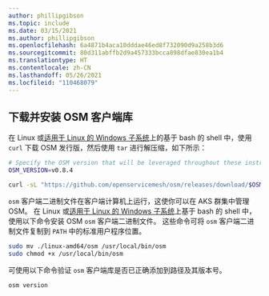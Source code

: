 ```yaml
---
author: phillipgibson
ms.topic: include
ms.date: 03/15/2021
ms.author: phillipgibson
ms.openlocfilehash: 6a4871b4aca10dddae46ed8f732090d9a258b3d6
ms.sourcegitcommit: 80d311abffb2d9a457333bcca898dfae830ea1b4
ms.translationtype: HT
ms.contentlocale: zh-CN
ms.lasthandoff: 05/26/2021
ms.locfileid: "110468079"
---
```

## <a name="download-and-install-the-osm-client-binary"></a>下载并安装 OSM 客户端库

在 Linux 或[适用于 Linux 的 Windows 子系统][install-wsl]上的基于 bash 的 shell 中，使用 `curl` 下载 OSM 发行版，然后使用 `tar` 进行解压缩，如下所示：

```bash
# Specify the OSM version that will be leveraged throughout these instructions
OSM_VERSION=v0.8.4

curl -sL "https://github.com/openservicemesh/osm/releases/download/$OSM_VERSION/osm-$OSM_VERSION-linux-amd64.tar.gz" | tar -vxzf -
```

`osm` 客户端二进制文件在客户端计算机上运行，这使你可以在 AKS 群集中管理 OSM。 在 Linux 或[适用于 Linux 的 Windows 子系统][install-wsl]上基于 bash 的 shell 中，使用以下命令安装 OSM `osm` 客户端二进制文件。 这些命令可将 `osm` 客户端二进制文件复制到 `PATH` 中的标准用户程序位置。

```bash
sudo mv ./linux-amd64/osm /usr/local/bin/osm
sudo chmod +x /usr/local/bin/osm
```

可使用以下命令验证 `osm` 客户端库是否已正确添加到路径及其版本号。

```
osm version
```

<!-- LINKS - external -->

[install-wsl]: /windows/wsl/install-win10
